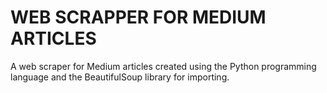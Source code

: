 # WEB SCRAPPER FOR MEDIUM ARTICLES 
 A web scraper for Medium articles created using the Python programming language and the BeautifulSoup library for importing.

